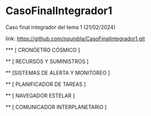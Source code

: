 # CasoFinalIntegrador1
Caso final integrador del tema 1 (21/02/2024)

link: https://github.com/nquinbla/CasoFinalIntegrador1.git

*** [ CRONÓETRO CÓSMICO ]

** [ RECURSOS Y SUMINISTROS ]

** [SISTEMAS DE ALERTA Y MONITOREO ]

** [ PLANIFICADOR DE TAREAS ]

** [ NAVEGADOR ESTELAR ]

** [ COMUNICADOR INTERPLANETARIO ]


